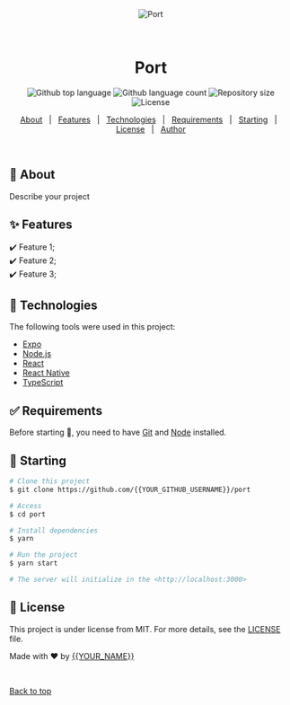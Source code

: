 <div align="center" id="top"> 
  <img src="./.github/app.gif" alt="Port" />

  &#xa0;

  <!-- <a href="https://port.netlify.app">Demo</a> -->
</div>

<h1 align="center">Port</h1>

<p align="center">
  <img alt="Github top language" src="https://img.shields.io/github/languages/top/{{YOUR_GITHUB_USERNAME}}/port?color=56BEB8">

  <img alt="Github language count" src="https://img.shields.io/github/languages/count/{{YOUR_GITHUB_USERNAME}}/port?color=56BEB8">

  <img alt="Repository size" src="https://img.shields.io/github/repo-size/{{YOUR_GITHUB_USERNAME}}/port?color=56BEB8">

  <img alt="License" src="https://img.shields.io/github/license/{{YOUR_GITHUB_USERNAME}}/port?color=56BEB8">

  <!-- <img alt="Github issues" src="https://img.shields.io/github/issues/{{YOUR_GITHUB_USERNAME}}/port?color=56BEB8" /> -->

  <!-- <img alt="Github forks" src="https://img.shields.io/github/forks/{{YOUR_GITHUB_USERNAME}}/port?color=56BEB8" /> -->

  <!-- <img alt="Github stars" src="https://img.shields.io/github/stars/{{YOUR_GITHUB_USERNAME}}/port?color=56BEB8" /> -->
</p>

<!-- Status -->

<!-- <h4 align="center"> 
	🚧  Port 🚀 Under construction...  🚧
</h4> 

<hr> -->

<p align="center">
  <a href="#dart-about">About</a> &#xa0; | &#xa0; 
  <a href="#sparkles-features">Features</a> &#xa0; | &#xa0;
  <a href="#rocket-technologies">Technologies</a> &#xa0; | &#xa0;
  <a href="#white_check_mark-requirements">Requirements</a> &#xa0; | &#xa0;
  <a href="#checkered_flag-starting">Starting</a> &#xa0; | &#xa0;
  <a href="#memo-license">License</a> &#xa0; | &#xa0;
  <a href="https://github.com/{{YOUR_GITHUB_USERNAME}}" target="_blank">Author</a>
</p>

<br>

## :dart: About ##

Describe your project

## :sparkles: Features ##

:heavy_check_mark: Feature 1;\
:heavy_check_mark: Feature 2;\
:heavy_check_mark: Feature 3;

## :rocket: Technologies ##

The following tools were used in this project:

- [Expo](https://expo.io/)
- [Node.js](https://nodejs.org/en/)
- [React](https://pt-br.reactjs.org/)
- [React Native](https://reactnative.dev/)
- [TypeScript](https://www.typescriptlang.org/)

## :white_check_mark: Requirements ##

Before starting :checkered_flag:, you need to have [Git](https://git-scm.com) and [Node](https://nodejs.org/en/) installed.

## :checkered_flag: Starting ##

```bash
# Clone this project
$ git clone https://github.com/{{YOUR_GITHUB_USERNAME}}/port

# Access
$ cd port

# Install dependencies
$ yarn

# Run the project
$ yarn start

# The server will initialize in the <http://localhost:3000>
```

## :memo: License ##

This project is under license from MIT. For more details, see the [LICENSE](LICENSE.md) file.


Made with :heart: by <a href="https://github.com/{{YOUR_GITHUB_USERNAME}}" target="_blank">{{YOUR_NAME}}</a>

&#xa0;

<a href="#top">Back to top</a>

